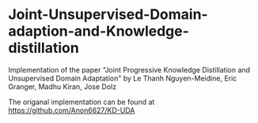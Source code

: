 # Joint-Unsupervised-Domain-adaption-and-Knowledge-distillation
Implementation of the paper "Joint Progressive Knowledge Distillation and Unsupervised Domain Adaptation" by Le Thanh Nguyen-Meidine, Eric Granger, Madhu Kiran, Jose Dolz


The origanal implementation can be found at https://github.com/Anon6627/KD-UDA
